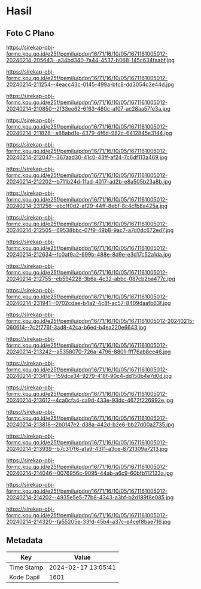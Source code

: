 # Hasil

## Foto C Plano

https://sirekap-obj-formc.kpu.go.id/e25f/pemilu/pdpr/16/71/16/10/05/1671161005012-20240214-205643--a34bd340-7a44-4537-b068-145c634faabf.jpg

https://sirekap-obj-formc.kpu.go.id/e25f/pemilu/pdpr/16/71/16/10/05/1671161005012-20240214-211254--4eacc43c-0145-499a-bfc8-dd3054c3e44d.jpg

https://sirekap-obj-formc.kpu.go.id/e25f/pemilu/pdpr/16/71/16/10/05/1671161005012-20240214-210850--2f33ee62-6f63-460c-af07-ac28aa57fe3a.jpg

https://sirekap-obj-formc.kpu.go.id/e25f/pemilu/pdpr/16/71/16/10/05/1671161005012-20240214-211828--a88abd1e-4379-4f6d-982c-6412845e3144.jpg

https://sirekap-obj-formc.kpu.go.id/e25f/pemilu/pdpr/16/71/16/10/05/1671161005012-20240214-212047--367aad30-41c0-43ff-af24-7c6df113a469.jpg

https://sirekap-obj-formc.kpu.go.id/e25f/pemilu/pdpr/16/71/16/10/05/1671161005012-20240214-212202--b711b24d-11ad-4017-ad2b-e8a505b23a8b.jpg

https://sirekap-obj-formc.kpu.go.id/e25f/pemilu/pdpr/16/71/16/10/05/1671161005012-20240214-231256--ebc1f0d2-af29-44ff-8ebf-8c4cfb8a425a.jpg

https://sirekap-obj-formc.kpu.go.id/e25f/pemilu/pdpr/16/71/16/10/05/1671161005012-20240214-212505--69538bbc-07f9-49b8-9ac7-a7d0dc672ed7.jpg

https://sirekap-obj-formc.kpu.go.id/e25f/pemilu/pdpr/16/71/16/10/05/1671161005012-20240214-212634--fc0af9a2-699b-488e-8d9e-e3d17c52a1da.jpg

https://sirekap-obj-formc.kpu.go.id/e25f/pemilu/pdpr/16/71/16/10/05/1671161005012-20240214-212755--eb594228-3b6a-4c32-abbc-087cb2ba477c.jpg

https://sirekap-obj-formc.kpu.go.id/e25f/pemilu/pdpr/16/71/16/10/05/1671161005012-20240214-231941--0702cdae-b4a2-4c8f-ac57-8409daafb63f.jpg

https://sirekap-obj-formc.kpu.go.id/e25f/pemilu/pdpr/16/71/16/10/05/1671161005012-20240215-060614--7c2f776f-3ad8-42ca-b6ed-b4ea220e6643.jpg

https://sirekap-obj-formc.kpu.go.id/e25f/pemilu/pdpr/16/71/16/10/05/1671161005012-20240214-213242--a5358070-726a-4796-8801-fff76ab8ee46.jpg

https://sirekap-obj-formc.kpu.go.id/e25f/pemilu/pdpr/16/71/16/10/05/1671161005012-20240214-213419--159dce34-9279-418f-90c4-dd150b4e7d0d.jpg

https://sirekap-obj-formc.kpu.go.id/e25f/pemilu/pdpr/16/71/16/10/05/1671161005012-20240214-213612--4ca0cfa4-ca9d-433e-93dc-4672f226992e.jpg

https://sirekap-obj-formc.kpu.go.id/e25f/pemilu/pdpr/16/71/16/10/05/1671161005012-20240214-213818--2b0147e2-d38a-442d-b2e6-bb27d00a2735.jpg

https://sirekap-obj-formc.kpu.go.id/e25f/pemilu/pdpr/16/71/16/10/05/1671161005012-20240214-213939--b7c317f6-a1a9-4311-a3ce-8721309a7213.jpg

https://sirekap-obj-formc.kpu.go.id/e25f/pemilu/pdpr/16/71/16/10/05/1671161005012-20240214-214046--0076956c-9095-44ab-a6c9-60bfb112133a.jpg

https://sirekap-obj-formc.kpu.go.id/e25f/pemilu/pdpr/16/71/16/10/05/1671161005012-20240214-214202--4935e5e5-77b8-4343-a3bf-b2d189f8e085.jpg

https://sirekap-obj-formc.kpu.go.id/e25f/pemilu/pdpr/16/71/16/10/05/1671161005012-20240214-214320--fa55205e-33fd-45b4-a37c-e4cef8bae716.jpg


## Metadata

| Key        | Value               |
| ---------- | ------------------- |
| Time Stamp | 2024-02-17 13:05:41 |
| Kode Dapil | 1601                |



